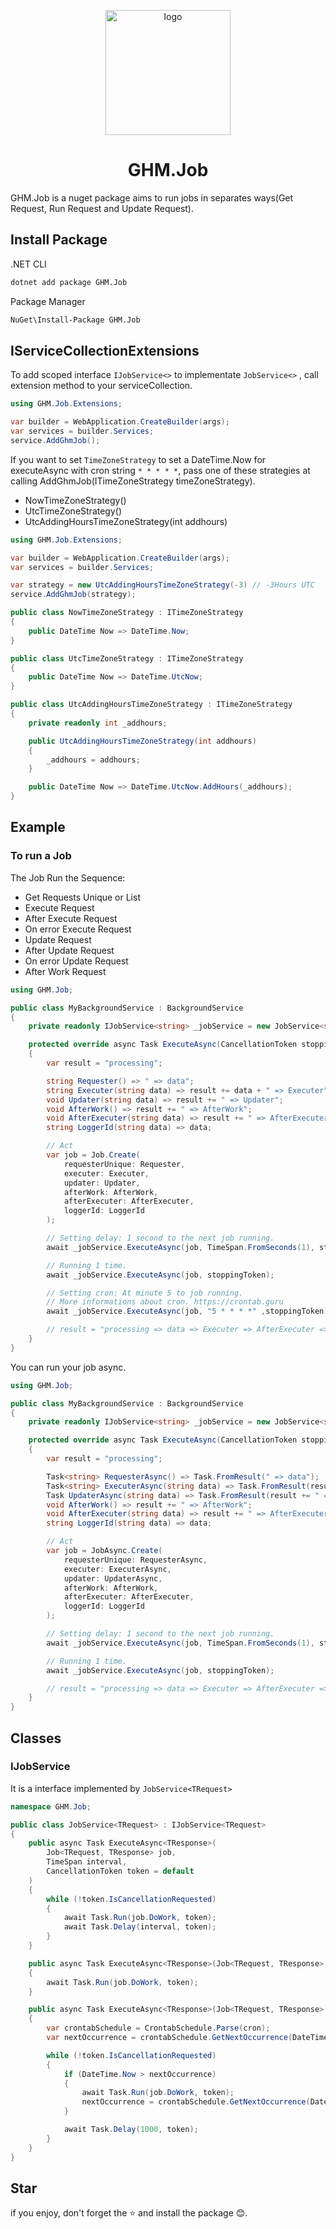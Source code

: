 <p align="center">
<img src="logo.png" alt="logo" width="200px"/>
</p>

<h1 align="center"> GHM.Job </h1>

GHM.Job is a nuget package aims to run jobs in separates ways(Get Request, Run Request and Update Request).

## Install Package

.NET CLI

```sh
dotnet add package GHM.Job
```

Package Manager

```sh
NuGet\Install-Package GHM.Job
```

## IServiceCollectionExtensions

To add scoped interface `IJobService<>` to implementate `JobService<>` , call extension method to your serviceCollection.

```csharp
using GHM.Job.Extensions;

var builder = WebApplication.CreateBuilder(args);
var services = builder.Services;
service.AddGhmJob();
```

If you want to set `TimeZoneStrategy` to set a DateTime.Now for executeAsync with cron string `* * * * *`, pass one of these strategies at calling AddGhmJob(ITimeZoneStrategy timeZoneStrategy).

- NowTimeZoneStrategy()
- UtcTimeZoneStrategy()
- UtcAddingHoursTimeZoneStrategy(int addhours)

```csharp
using GHM.Job.Extensions;

var builder = WebApplication.CreateBuilder(args);
var services = builder.Services;

var strategy = new UtcAddingHoursTimeZoneStrategy(-3) // -3Hours UTC
service.AddGhmJob(strategy);
```

```csharp
public class NowTimeZoneStrategy : ITimeZoneStrategy
{
    public DateTime Now => DateTime.Now;
}

public class UtcTimeZoneStrategy : ITimeZoneStrategy
{
    public DateTime Now => DateTime.UtcNow;
}

public class UtcAddingHoursTimeZoneStrategy : ITimeZoneStrategy
{
    private readonly int _addhours;

    public UtcAddingHoursTimeZoneStrategy(int addhours)
    {
        _addhours = addhours;
    }

    public DateTime Now => DateTime.UtcNow.AddHours(_addhours);
}
```

## Example

### To run a Job

The Job Run the Sequence:

- Get Requests Unique or List
- Execute Request
- After Execute Request
- On error Execute Request
- Update Request
- After Update Request
- On error Update Request
- After Work Request

```csharp
using GHM.Job;

public class MyBackgroundService : BackgroundService
{
    private readonly IJobService<string> _jobService = new JobService<string>();

    protected override async Task ExecuteAsync(CancellationToken stoppingToken)
    {
        var result = "processing";

        string Requester() => " => data";
        string Executer(string data) => result += data + " => Executer";
        void Updater(string data) => result += " => Updater";
        void AfterWork() => result += " => AfterWork";
        void AfterExecuter(string data) => result += " => AfterExecuter";
        string LoggerId(string data) => data;

        // Act
        var job = Job.Create(
            requesterUnique: Requester,
            executer: Executer,
            updater: Updater,
            afterWork: AfterWork,
            afterExecuter: AfterExecuter,
            loggerId: LoggerId
        );

        // Setting delay: 1 second to the next job running.
        await _jobService.ExecuteAsync(job, TimeSpan.FromSeconds(1), stoppingToken);

        // Running 1 time.
        await _jobService.ExecuteAsync(job, stoppingToken);

        // Setting cron: At minute 5 to job running.
        // More informations about cron. https://crontab.guru
        await _jobService.ExecuteAsync(job, "5 * * * *" ,stoppingToken);

        // result = "processing => data => Executer => AfterExecuter => Updater => AfterWork"
    }
}
```

You can run your job async.

```csharp
using GHM.Job;

public class MyBackgroundService : BackgroundService
{
    private readonly IJobService<string> _jobService = new JobService<string>();

    protected override async Task ExecuteAsync(CancellationToken stoppingToken)
    {
        var result = "processing";

        Task<string> RequesterAsync() => Task.FromResult(" => data");
        Task<string> ExecuterAsync(string data) => Task.FromResult(result += data + " => Executer");
        Task UpdaterAsync(string data) => Task.FromResult(result += " => Updater");
        void AfterWork() => result += " => AfterWork";
        void AfterExecuter(string data) => result += " => AfterExecuter";
        string LoggerId(string data) => data;

        // Act
        var job = JobAsync.Create(
            requesterUnique: RequesterAsync,
            executer: ExecuterAsync,
            updater: UpdaterAsync,
            afterWork: AfterWork,
            afterExecuter: AfterExecuter,
            loggerId: LoggerId
        );

        // Setting delay: 1 second to the next job running.
        await _jobService.ExecuteAsync(job, TimeSpan.FromSeconds(1), stoppingToken);

        // Running 1 time.
        await _jobService.ExecuteAsync(job, stoppingToken);

        // result = "processing => data => Executer => AfterExecuter => Updater => AfterWork"
    }
}
```

## Classes

### IJobService

It is a interface implemented by `JobService<TRequest>`

```csharp
namespace GHM.Job;

public class JobService<TRequest> : IJobService<TRequest>
{
    public async Task ExecuteAsync<TResponse>(
        Job<TRequest, TResponse> job,
        TimeSpan interval,
        CancellationToken token = default
    )
    {
        while (!token.IsCancellationRequested)
        {
            await Task.Run(job.DoWork, token);
            await Task.Delay(interval, token);
        }
    }

    public async Task ExecuteAsync<TResponse>(Job<TRequest, TResponse> job, CancellationToken token = default)
    {
        await Task.Run(job.DoWork, token);
    }

    public async Task ExecuteAsync<TResponse>(Job<TRequest, TResponse> job, string cron, CancellationToken token = default)
    {
        var crontabSchedule = CrontabSchedule.Parse(cron);
        var nextOccurrence = crontabSchedule.GetNextOccurrence(DateTime.Now);

        while (!token.IsCancellationRequested)
        {
            if (DateTime.Now > nextOccurrence)
            {
                await Task.Run(job.DoWork, token);
                nextOccurrence = crontabSchedule.GetNextOccurrence(DateTime.Now);
            }

            await Task.Delay(1000, token);
        }
    }
}
```

## Star

if you enjoy, don't forget the ⭐ and install the package 😊.
